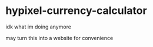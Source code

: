 # hypixel-currency-calculator
idk what im doing anymore

may turn this into a website for convenience
